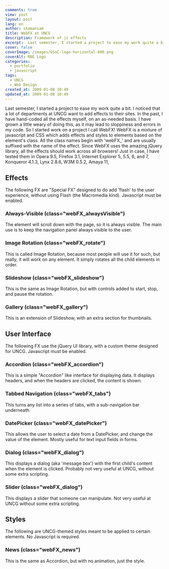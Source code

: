 ```yaml
---
comments: true
view: post
layout: post
lang: en
author: skamansam
title: WebFX at UNCG
description: Framework of js effects
excerpt:  Last semester, I started a project to ease my work quite a bit.
cover: false
coverImage: /images/GSoC-logo-horizontal-800.png
coverAlt: RBE Logo
categories:
  - portfolio
  - javascript
tags: 
  - UNCG
  - Web Design
created_at: 2009-01-08 10:49
updated_at: 2009-01-08 10:49
---
```


Last semester, I started a project to ease my work quite a bit. I noticed that a
lot of departments at UNCG want to add effects to their sites. In the past, I
have hand-coded all the effects myself, on an as-needed basis. I have grown a
little weary of doing this, as it may lead to sloppiness and errors in my code.
So I started work on a project I call WebFX! WebFX is a mixture of javascript
and CSS which adds effects and styles to elements based on the element's class.
All the class names begin with 'webFX_' and are usually suffixed with the name
of the effect. Since WebFX uses the amazing jQuery library, all the effects
should work across all browsers! Just in case, I have tested them in Opera 9.5,
Firefox 3.1, Internet Explorer 5, 5.5, 6, and 7, Konqueror 4.1.3, Lynx 2.8.6,
W3M 0.5.2, Amaya 11,


## Effects

The following FX are "Special FX" designed to do add 'flash' to the user experience, without using Flash (the Macromedia kind). Javascript must be enabled.


### **Always-Visible** (class="webFX_alwaysVisible")

The element will scroll down with the page, so it is always visible. The main use is to keep the navigation panel always visible to the user.


### **Image Rotation** (class="webFX_rotate")

This is called Image Rotation, because most people will use it for such, but really, it will work on any element. It simply rotates all the child elements in order.<strong></strong>

### **Slideshow** (class="webFX_slideshow")
This is the same as Image Rotation, but with controls added to start, stop, and pause the rotation.

### **Gallery** (class="webFX_gallery")
This is an extension of Slideshow, with an extra section for thumbnails.

## User Interface
The following FX use the jQuery UI library, with a custom theme designed for UNCG. Javascript must be enabled.

### **Accordion** (class="webFX_accordion")
This is a simple "Accordion" like interface for displaying data. It displays headers, and when the headers are clicked, the content is shown.

### **Tabbed Navigation** (class="webFX_tabs")
This turns any list into a series of tabs, with a sub-navigation bar underneath.<strong></strong>

### **DatePicker** (class="webFX_datePicker")
This allows the user to select a date from a DatePicker, and change the value of the element. Mostly useful for text input fields in forms.

### **Dialog** (class="webFX_dialog")
This displays a dialog (aka 'message box') with the first child's content when the element is clicked. Probably not very useful at UNCG, without some extra scripting.

### **Slider** (class="webFX_dialog")
This displays a slider that someone can manipulate. Not very useful at UNCG without some extra scripting.

## Styles
The following are UNCG-themed styles meant to be applied to certain elements. No Javascript is required.

### **News** (class="webFX_news")
This is the same as Accordion, but with no animation, just the style.
